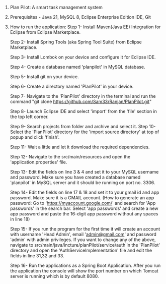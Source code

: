 01. Plan Pilot:  A smart task management system

02. Prerequisites - Java 21, MySQL 8, Eclipse Enterprise Edition IDE, Git

03. How to run the application:
      Step 1- Install Maven(Java EE) Integration for Eclipse from Eclipse Marketplace.
      
      Step 2- Install Spring Tools (aka Spring Tool Suite) from Eclipse Marketplace.
      
      Step 3- Install Lombok on your device and configure it for Eclipse IDE.
      
      Step 4- Create a database named 'planpilot' in MySQL database.
      
      Step 5- Install git on your device.
      
      Step 6- Create a directory named 'PlanPilot' in your device.
      
      Step 7- Navigate to the 'PlanPilot' directory in the terminal and run the command "git clone https://github.com/Sam33rRanjan/PlanPilot.git"
      
      Step 8- Launch Eclipse IDE and select 'import' from the 'file' section in the top left corner.
      
      Step 9- Search projects from folder and archive and select it.
      Step 10- Select the 'PlanPilot' directory for the 'import source directory' at top of popup and click 'finish'.
      
      Step 11- Wait a little and let it download the required dependencies.
      
      Step 12- Navigate to the src/main/resources and open the 'application.properties' file.
      
      Step 13- Edit the fields on line 3 & 4 and set it to your MySQL username and password. Make sure you have created a database named 'planpilot' in MySQL server and it should be running on port no. 3306.
      
      Step 14- Edit the fields on line 17 & 18 and set it to your gmail id and app password. Make sure it is a GMAIL account. 
      (How to generate an app password: Go to 'https://myaccount.google.com/' and search for 'App passwords' in the search bar. Select 'app passwords' and create a new app password and paste the 16-digit app password without any spaces in line 18)
      
      Step 15- If you run the program for the first time it will create an account with username 'Head Admin', email 'admin@gmail.com' and password 'admin' with admin privileges. If you want to change any of the above, navigate to               src/main/java/incture/planPilot/service/auth in the 'PlanPilot' directory and open the 'AuthServiceImplementation' file and edit the fields in line 31,32 and 33.
      
      Step 16- Run the applications as a Spring Boot Application. After you run the application the console will show the port number on which Tomcat server is running which is by default 8080.
